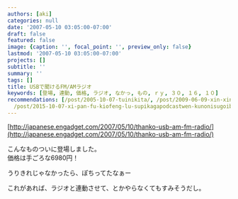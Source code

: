```yaml
---
authors: [aki]
categories: null
date: '2007-05-10 03:05:00-07:00'
draft: false
featured: false
image: {caption: '', focal_point: '', preview_only: false}
lastmod: '2007-05-10 03:05:00-07:00'
projects: []
subtitle: ''
summary: ''
tags: []
title: USBで聞けるFM/AMラジオ
keywords: [登場, 連動, 価格, ラジオ, なかっ, もの, ｒｙ, ３０, １６, １０]
recommendations: [/post/2005-10-07-tuinikita/, /post/2009-06-09-xin-xing-iphone-3g-snojia-ge-nituite/,
  /post/2015-10-07-xi-pan-fu-kiofeng-lu-supikagapodcastwen-kunonisugoibian-li/]
---
```


[http://japanese.engadget.com/2007/05/10/thanko-usb-am-fm-radio/](http://japanese.engadget.com/2007/05/10/thanko-usb-am-fm-radio/)  
  
こんなものついに登場しました。  
価格は手ごろな6980円！  
  
うりきれじゃなかったら、ぽちってたなぁー  
  
  
これがあれば、ラジオと連動させて、とかやらなくてもすみそうだし。